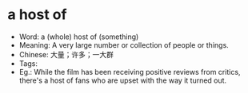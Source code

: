 # a host of

- Word: a (whole) host of (something)
- Meaning: A very large number or collection of people or things.
- Chinese: 大量；许多；一大群
- Tags: 
- Eg.: While the film has been receiving positive reviews from critics, there's a host of fans who are upset with the way it turned out.
